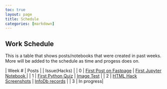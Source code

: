 ```yaml
---
toc: true
layout: page
title: Schedule
categories: [markdown]
---
```


## Work Schedule

This is a table that shows posts/notebooks that were created in past weeks. More will be added to the schedule as time and progess does on.

| Week # | Posts |  | Issue(Hacks) |
| 0 | [First Post on Fastpage](https://q-tipwithaface.github.io/Q-tip/2022/08/21/Lucas-First-Post.html) | [First Jupyter Notebook ](https://q-tipwithaface.github.io/Q-tip/fastpages/jupyter/python/2022/08/21/Lucas-First-Notebook-v2.html) |
| 1 | [First Python Quiz](https://q-tipwithaface.github.io/Q-tip/2022/08/28/python_quiz.html) | [Image Test](https://q-tipwithaface.github.io/Q-tip/markdown/2022/08/29/postwithimage.html) |
| 2 | [HTML Hack Screenshots](https://q-tipwithaface.github.io/Q-tip/2022/09/02/Screenshot-of-temporarily-remote-theme.html) | [InfoDb records](https://q-tipwithaface.github.io/Q-tip/fastpages/python/2022/08/30/Lucas_Python_list_title.html) |
| 3 | In progress|
